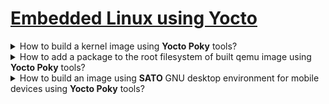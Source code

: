 # [Embedded Linux using Yocto](#)

<details>
<summary>How to build a kernel image using <b>Yocto Poky</b> tools?</summary>

> First obtain the source tree:
>
> ```sh
> git clone git://git.yoctoproject.org/poky
> git checkout
> ``````
>
> Import the build configurations and environments by sourcing the `oe-init-build-env` script file on the project's root directory.
>
> ```sh
> source oe-init-build-env
> ``````
>
> Second argument can be specified as a custom directory path where artifacts will be generated.
> When not specified, `build` directory will be generated in the working directory.
>
> Before building an image, you should edit and configure the `build/local.conf` file and set `MACHINE` variable to whatever target you desire, e.g. qemuarm, qemuarm64, qemux86-64, etc.
>
> Using `bitbake` utility which was sourced earlier build an image by choice:
>
> ```sh
> bitbake core-image-minimal
> ``````
>
> There might be dependency packages to run `bitbake` on Arch Linux:
>
> ```sh
> sudo pacman -Ss inetutils net-tools diffstat chrpath rpcscv-proto
> ``````
>
> An image was built to be run by `runqemu`:
>
> ```sh
> runqemu core-image-minimal nographics
> ``````

> Origin: 1.2

> References:
---
</details>

<details>
<summary>How to add a package to the root filesystem of built qemu image using <b>Yocto Poky</b> tools?</summary>

> Add the following line to `build/local.conf` file:
>
> ```
> IMAGE_INSTALL_append = " binutils"
> ``````
>
> ```sh
> bitbake qemuarm64 core-image-minimal
> runqemu core-image-minimal nographics
> ``````

> Origin: 1.2

> References:
---
</details>

<details>
<summary>How to build an image using <b>SATO</b> GNU desktop environment for mobile devices using <b>Yocto Poky</b> tools?</summary>

> We just need to configure `conf/local.conf` file and add the following line before building an image:
>
> ```
> echo 'IMAGE_INSTALL_appen = " binutils"' >> conf/local.conf
> ``````
>
> And the follow up all the steps required to build an image using `bitbake`:
>
> ```sh
> git clone git://git.yoctoproject.org/poky
> cd poky
> source oe-init-build-env
> sed -i '/^MACHINE =/s/^MACHINE = .*/MACHINE = "qemuarm64"/' conf/local.conf
> bitbake qemuarm64 core-image-sato
> runqemu core-image-sato
> ``````

> Origin: 1.2

> References:
---
</details>
